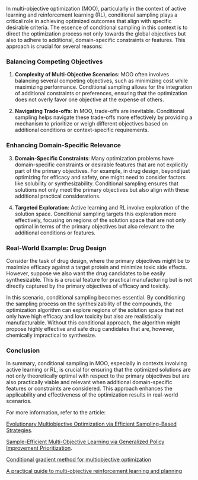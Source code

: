 In multi-objective optimization (MOO), particularly in the context of active learning and reinforcement learning (RL), conditional sampling plays a critical role in achieving optimized outcomes that align with specific desirable criteria. The essence of conditional sampling in this context is to direct the optimization process not only towards the global objectives but also to adhere to additional, domain-specific constraints or features. This approach is crucial for several reasons:

### Balancing Competing Objectives

1. **Complexity of Multi-Objective Scenarios**: MOO often involves balancing several competing objectives, such as minimizing cost while maximizing performance. Conditional sampling allows for the integration of additional constraints or preferences, ensuring that the optimization does not overly favor one objective at the expense of others.

2. **Navigating Trade-offs**: In MOO, trade-offs are inevitable. Conditional sampling helps navigate these trade-offs more effectively by providing a mechanism to prioritize or weigh different objectives based on additional conditions or context-specific requirements.

### Enhancing Domain-Specific Relevance

3. **Domain-Specific Constraints**: Many optimization problems have domain-specific constraints or desirable features that are not explicitly part of the primary objectives. For example, in drug design, beyond just optimizing for efficacy and safety, one might need to consider factors like solubility or synthesizability. Conditional sampling ensures that solutions not only meet the primary objectives but also align with these additional practical considerations.

4. **Targeted Exploration**: Active learning and RL involve exploration of the solution space. Conditional sampling targets this exploration more effectively, focusing on regions of the solution space that are not only optimal in terms of the primary objectives but also relevant to the additional conditions or features.

### Real-World Example: Drug Design

Consider the task of drug design, where the primary objectives might be to maximize efficacy against a target protein and minimize toxic side effects. However, suppose we also want the drug candidates to be easily synthesizable. This is a crucial feature for practical manufacturing but is not directly captured by the primary objectives of efficacy and toxicity. 

In this scenario, conditional sampling becomes essential. By conditioning the sampling process on the synthesizability of the compounds, the optimization algorithm can explore regions of the solution space that not only have high efficacy and low toxicity but also are realistically manufacturable. Without this conditional approach, the algorithm might propose highly effective and safe drug candidates that are, however, chemically impractical to synthesize.

### Conclusion

In summary, conditional sampling in MOO, especially in contexts involving active learning or RL, is crucial for ensuring that the optimized solutions are not only theoretically optimal with respect to the primary objectives but are also practically viable and relevant when additional domain-specific features or constraints are considered. This approach enhances the applicability and effectiveness of the optimization results in real-world scenarios.

For more information, refer to the article: 

[Evolutionary Multiobjective Optimization via Efficient Sampling-Based Strategies](https://link.springer.com/article/10.1007/s40747-023-00990-z).

[Sample-Efficient Multi-Objective Learning via Generalized Policy Improvement Prioritization](https://arxiv.org/abs/2301.07784).

[Conditional gradient method for multiobjective optimization](https://link.springer.com/article/10.1007/s10589-020-00260-5)

[A practical guide to multi-objective reinforcement learning and planning](https://link.springer.com/article/10.1007/s10458-022-09552-y)
